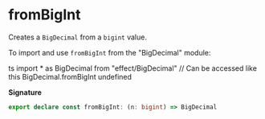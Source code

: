 # fromBigInt

Creates a `BigDecimal` from a `bigint` value.

To import and use `fromBigInt` from the "BigDecimal" module:

ts
import \* as BigDecimal from "effect/BigDecimal"
// Can be accessed like this
BigDecimal.fromBigInt
undefined

**Signature**

```ts
export declare const fromBigInt: (n: bigint) => BigDecimal
```
